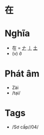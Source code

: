 # 在

# Nghĩa
* 在 = [𠂇](𠂇.md) [丨](丨.md) [土](土.md)
* (v) ở

# Phát âm
* Zài
*  /tại/

# Tags
* /Sơ cấp//04/

